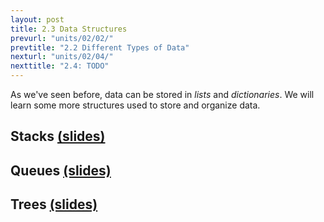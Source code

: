 ```yaml
---
layout: post
title: 2.3 Data Structures
prevurl: "units/02/02/"
prevtitle: "2.2 Different Types of Data"
nexturl: "units/02/04/"
nexttitle: "2.4: TODO"
---
```

As we've seen before, data can be stored in _lists_ and _dictionaries_. We will learn some more structures used to store and organize data.

## Stacks [(slides)][stacks]

## Queues [(slides)][queues]

## Trees [(slides)][trees]


[stacks]: TODO
[queues]: TODO
[trees]: TODO
